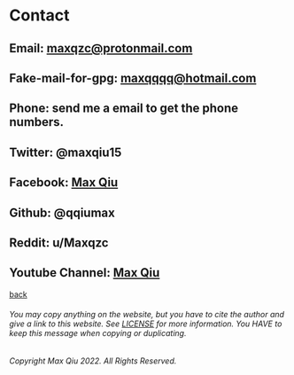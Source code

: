 # Contact
## Email: <maxqzc@protonmail.com>
## Fake-mail-for-gpg: maxqqqq@hotmail.com
## Phone: send me a email to get the phone numbers.
## Twitter: @maxqiu15
## Facebook: [Max Qiu](https://facebook.com/maxqzc)
## Github: @qqiumax
## Reddit: u/Maxqzc
## Youtube Channel: [Max Qiu](https://www.youtube.com/channel/UCTZyihtvJyL0JrHyt9be7sA/)
[back](https://qqiumax.github.io/home)



###### You may copy anything on the website, but you have to cite the author and give a link to this website. See [LICENSE](https://qqiumax.github.io/LICENSE) for more information. You HAVE to keep this message when copying or duplicating.

###### Copyright Max Qiu 2022. All Rights Reserved.